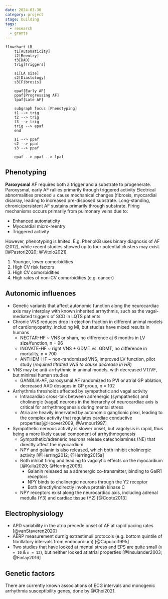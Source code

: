 ```yaml
---
date: 2024-03-30
category: project
stage: building
tags:
  - research
  - grants
---
```


```mermaid
flowchart LR
	t1[Automaticity]
	t2[Reentry]
	t3[DAD]
	trig[Triggers]
	
	s1[LA size]
	s2[Diastology]
	s3[Fibrosis]
	
	epaf[Early AF]
	ppaf[Progressing AF]
	lpaf[Late AF]
	
	subgraph focus [Phenotyping]
	t1 --> trig
	t2 --> trig
	t3 --> trig
	trig --> epaf
	end
	
	s1 --> ppaf
	s2 --> ppaf
	s3 --> ppaf
	
	epaf --> ppaf --> lpaf
```

## Phenotyping

__Paroxysmal__ AF requires both a trigger and a substrate to progenerate. 
Paroxysmal, early AF rallies primarily through triggered activity
Electrical abnormalities preceed ± cause mechanical changes (fibrosis, myocardial disarray, leading to increased pre-disposed substrate.
Long-standing, chronic/persistent AF sustains primarily through substrate.
Firing mechanisms occurs primarily from pulmonary veins due to:

 -   Enhanced automaticity
 -   Myocardial micro-reentry
 -   Triggered activity

However, phenotyping is lmited.
E.g. PhenoKB uses binary diagnosis of AF (2012), while recent studies showed up to four potential clusters may exist. [@Pastori2020; @Vitolo2021]

1. Younger, lower comorbidities
2. High CV risk factors
3. High CV comorbidities
4. High rates of non-CV comorbidities (e.g. cancer)

## Autonomic influences

- Genetic variants that affect autonomic function along the neurocardiac axis may interplay with known inherited arrhythmis, such as the vagal-mediated triggers of SCD in LQTS patients
- Chronic VNS reduces drop in ejection fraction in different animal models of cardiomyopathy, including MI, but studies have mixed results in humans
	- NECTAR-HF ~ VNS or sham, no difference at 6 months in LV size/function, n = 96
	- INOVATE-HF ~ right VNS + GDMT vs. GDMT, no difference in mortality, n = 700
	- ANTHEM-HF ~ non-randomized VNS, improved LV function, pilot study (*required titrated VNS to cause decrease in HR*)
- VNS may be anti-arrhythmic in animal models, with decreased VT/VF, but minimal human studies
	- GANGLIA-AF, paroxysmal AF randomized to PVI or atrial GP ablation, decreased AAD dosages in GP group, n = 102
- Arrhythmia thresholds affected by sympathetic and vagal activity 
	- Intracardiac cross-talk between adrenergic (sympathetic) and cholinergic (vagal) neurons in the hierarchy of neurocardiac axis is critical for arrhythmogenesis during mental stress
	- Atria are heavily innervated by autonomic ganglionic plexi, leading to the complex activity that regulates cardiac conductive properties[@Hoover2009; @Armour1997] 
- Sympathetic nervous activity is slower onset, but vagolysis is rapid, thus being a more likely causal component of arrhythmogenesis
	- Sympathetic/adreneric neurons release catecholamines (NE) that directly affect the myocardium
	- NPY and galanin is also released, which both inhibit cholinergic activity [@Herring2012; @Herring2015a]
	- Both inhibit firing and leading to vagolytic effects on the myocardium [@Kalla2020; @Herring2008] 
		- Galanin released as a adrenergic co-transmitter, binding to GalR1 receptors
		- NPY binds to cholinergic neurons through the Y2 receptor
		- Both directly/indirectly involve protein kinase C
	- NPY receptors exist along the neurocardiac axis, including adrenal medulla (Y3) and cardiac tissue (Y2) [@Coote2013] 

## Electrophysiology 

- APD variability in the atria precede onset of AF at rapid pacing rates [@vanStaveren2020]
- AERP measurement durnig extrastimuli protocols (e.g. bottom quintile of fibrillatory intervals from endocardium) [@Capucci1995]
- Two studies that have looked at mental stress and EPS are quite small (`n = 10` & `n = 12`), but neither looked at atrial properties [@Insulander2003; @Finlay2016]

## Genetic factors

There are currently known associations of ECG intervals and monogenic arrhythmia susceptibility genes, done by @Choi2021. 